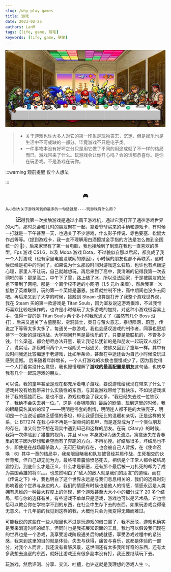 ```yaml
---
slug: /why-play-games
title: 游戏
date: 2023-02-25
authors: LanM
tags: [life, game, 随笔]
keywords: [life, game, 随笔]
---
```


![image](./img/game.jpg)

> - 关于游戏也许大多人对它的第一印象是玩物丧志，沉迷，但是娱乐也是生活中不可或缺的一部分。毕竟游戏不只是电子类。
> - 一件事物本没有好坏之分只是用它做了不同的用途成就了不一样的结局而已。游戏带来了什么。玩游戏会让你开心吗？会的话那恭喜你。是你在玩游戏。不是游戏在玩你。

:::warning 观前提醒
仅个人想法

:::

<!-- truncate -->

### <center>🎮</center>

    从小到大关于游戏听到的最多的一句话就是----玩游戏有什么用？

&emsp;&emsp; <big><strong>记</strong></big>得我第一次接触游戏是通过小霸王游戏机，通过它我打开了通往游戏世界的大门，那时总会和儿时的朋友聚在一起，拿着爷爷买来的手柄和游戏卡，有时候一打就是一下午甚至一天，也通关了不少游戏，什么影子传说、赤色要塞、松鼠大作战等等。（提到游戏卡，我一直不理解用白酒擦拭金手指的方法是怎么做到全国统一的 🤨），后来家里有了第一台电脑，我也接触到了到现在我也一直喜欢的类型，Fps 游戏 CS1.6，以及 Moba 游戏 Dota，不过貌似自那以后起，都变成了我一个人打游戏（也有家里电脑没联网的原因），小时候的朋友也都不再联系，这时候已经是初中的时间了，如果说为什么那段时间对游戏这么狂热，也许也有点叛逆心理，家里人不让玩，自己就越想玩。再后来到了高中，我清晰的记得我第一次去网吧的事：那是高二，中午下了雪，路上结了冰，所以没法回家，于是被朋友的怂恿下带到了网吧，那是一个离学校不远的小网吧（1.5 元/h 来着），然后我第一次接触了英雄联盟，玩的第一个英雄是塞恩。接着就控制不住，高中期间也没少去网吧。再后来又到了大学的时候，接触到 Steam 也算是打开了我整个游戏世界观，我在 Steam 买的第一款游戏是 Titan Souls，因为室友说这游戏很难，不过我恰巧喜欢比较吃操作的，也许是小时候玩了太多游戏的加持，对这种小游戏很容易上手，值得一提的是 Titan Souls 两个多小时我就通关了（虽然有几个 Boss 没打），后来又通关了古墓丽影，空洞骑士，奥日与萤火意志，泰坦陨落，蔚蓝，传说之下等等太多太多了，每通关一款游戏，我也会感叹游戏的制作者，同事也更期待下一次新的游戏挑战。大学期间开黑是最快乐的了，只要是能联机的，不管多少钱，什么渠道，都会想尽办法开黑，最让我记忆犹新的是和朋友一起玩双人成行了，说实话，那段时间两个人一起闯关一起通关，仿佛又回到了童年一样。其中有段时间我还比较痴迷于老游戏，比如半条命，甚至在中途还会为自己小时候没玩过感到遗憾。
后来随着年龄增长，一个人打游戏的次数也慢慢减少了，因为我觉得一个人打着实没什么意思，我也慢慢理解了**游戏的最高配置是朋友**这句话，也庆幸我有几个一起玩游戏的朋友。

可以说，我的童年甚至是现在都充斥着电子游戏，要说游戏给我现在带来了什么？游戏并没有给我带来什么实质性的东西，与其说游戏带给了我快乐，不如说游戏填补了我的孤独而已。是也不是，游戏也教会了我太多，“我已经失去过一位铁驭了，我绝不会失去另一位。”，这是《泰坦陨落》最后的剧情，玩到这里的时候，我的眼睛莫名其妙的湿了-——明明是俗套的剧情，明明连人都不是的大铁壳子，明明是一个连说话都缺乏感情的泰坦，却让我感到无比的温暖和亲切，正是这样的关系，让 BT7274 在我心中不再是一架单纯的机甲，而是逐渐成为了一个类似朋友的存在。谁又何尝不想在现实中遇到知己和这样的朋友。在玩《Stary》的时候，我第一次体验到了猫猫的视角，并且 stray 本身就译为迷失流浪，寓意迷失在青春里的孩子因为梦想和希望而有了奔跑的方向，不再彷徨。好结局很多，坏结局也不少，即使是在战场厮杀敌人，无可匹敌的存在，也会被自己人背叛，在《使命召唤：6》其中一章的结局中，我亲眼目睹我和队友被曾经并肩作战，生死相交的伙伴背叛，但自己却无能为力，最终带着震惊愤怒死去，相信是个正常人都会被结局震惊到，到底什么才是正义，什么才是邪恶，还有那个最后被一刀扎死的却为了成为美国英雄的将军。。。也忽然明白了“敌人的敌人就是我们的朋友"的道理。而在《传说之下》中，我也明白了这个世界永远是与我们息息相关的，我们的选择时刻影响着这个世界与身边的人，我们的情感有时候也是他人的情感，情感永远是人类拥有思维的一种最大程度上的体现，整个游戏甚至大大小小的细分成了 20 多个结局，都与你的选择有关，有些游戏不单单只是游戏，游戏也可以是艺术品，它也恰恰可以教会你在学校学不到的东西，在社会中生存下去的东西。如果玩游戏变得毫无意义，十几年前的我见到这样的我，大概他只会为我变得无趣而难过。

可能我说的这些在一些人眼里也不过是玩游戏的借口罢了，我不反驳，游戏也确实是我来消遣时间的娱乐，但同时也是我拓展知识面的工具，我也可以假设我们现在的世界也是一个游戏，我享受游戏阶段通关后的成就感，享受游戏过程中的紧张感，我来到这里的目的就是体验，失去与获得，痛苦与喜乐，这都是体验的一部分，对我个人而言，我还没有看够风景，这世间还有太多我所好奇的东西，还有太多我想去追逐的东西，就好比游戏还有很多副本没有打，我还要继续玩下去。

玩游戏，然后评测、分享、交流、吐槽，也许这就是我理想的游戏人生 ✨。
